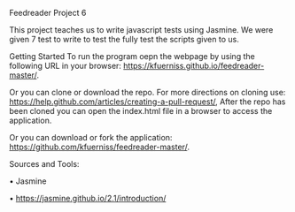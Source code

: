 Feedreader Project 6

This project teaches us to write javascript tests using Jasmine. We were given 7 test to write to test the fully test the scripts given to us.

Getting Started
To run the program oepn the webpage by using the following URL in your browser: https://kfuerniss.github.io/feedreader-master/.

Or you can clone or download the repo. For more directions on cloning use: https://help.github.com/articles/creating-a-pull-request/, After the repo has been cloned you can open the index.html file in a browser to access the application.

Or you can download or fork the application: https://github.com/kfuerniss/feedreader-master/.

Sources and Tools:

• Jasmine

• https://jasmine.github.io/2.1/introduction/